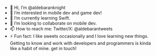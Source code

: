 - 👋 Hi, I’m @aldebaranknight
- 👀 I’m interested in mobile dev and game dev!
- 🌱 I’m currently learning Swift.
- 💞️ I’m looking to collaborate on mobile dev.
- 📫 How to reach me: Twitter/X: @aldebarantweets
- ⚡ Fun fact: I like sweets occasionally and I love learning new things. Getting to know and work with developers and programmers is kinda like a habit of mine. get in touch!

<!---
aldebaranknight/aldebaranknight is a ✨ special ✨ repository because its `README.md` (this file) appears on your GitHub profile.
You can click the Preview link to take a look at your changes.
--->
